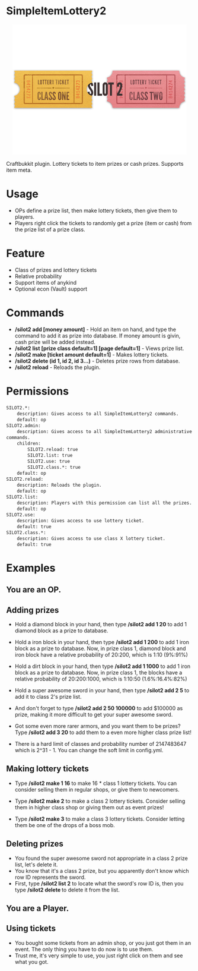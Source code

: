 SimpleItemLottery2
==================
<p align="center">
  <img src="https://raw.githubusercontent.com/Saren-Arterius/SimpleItemLottery2/master/ticket.png" alt="Logo"/>
</p>

Craftbukkit plugin. Lottery tickets to item prizes or cash prizes. Supports item meta.

Usage
========
* OPs define a prize list, then make lottery tickets, then give them to players.
* Players right click the tickets to randomly get a prize (item or cash) from the prize list of a prize class.

Feature
========
* Class of prizes and lottery tickets
* Relative probability
* Support items of anykind
* Optional econ (Vault) support

Commands
========
* **/silot2 add <prize class> <probabilty> [money amount]** - Hold an item on hand, and type the command to add it as prize into database. If money amount is givin, cash prize will be added instead.
* **/silot2 list [prize class default=1] [page default=1]** - Views prize list.
* **/silot2 make <prize class default=1> [ticket amount default=1]** - Makes lottery tickets.
* **/silot2 delete (id 1, id 2, id 3...)** - Deletes prize rows from database.
* **/silot2 reload** - Reloads the plugin.

Permissions
========

    SILOT2.*:
        description: Gives access to all SimpleItemLottery2 commands.
        default: op
    SILOT2.admin:
        description: Gives access to all SimpleItemLottery2 administrative commands.
        children:
            SILOT2.reload: true
            SILOT2.list: true
            SILOT2.use: true
            SILOT2.class.*: true
        default: op
    SILOT2.reload:
        description: Reloads the plugin.
        default: op
    SILOT2.list:
        description: Players with this permission can list all the prizes.
        default: op
    SILOT2.use:
        description: Gives access to use lottery ticket.
        default: true
    SILOT2.class.*:
        description: Gives access to use class X lottery ticket.
        default: true

Examples
========
You are an OP. 
-----------

Adding prizes
-----------
* Hold a diamond block in your hand, then type **/silot2 add 1 20** to add 1 diamond block as a prize to database.
* Hold a iron block in your hand, then type **/silot2 add 1 200** to add 1 iron block as a prize to database. Now, in prize class 1, diamond block and iron block have a relative probability of 20:200, which is 1:10 (9%:91%)
* Hold a dirt block in your hand, then type **/silot2 add 1 1000** to add 1 iron block as a prize to database. Now, in prize class 1, the blocks have a relative probability of 20:200:1000, which is 1:10:50 (1.6%:16.4%:82%)

* Hold a super awesome sword in your hand, then type **/silot2 add 2 5** to add it to class 2's prize list.
* And don't forget to type **/silot2 add 2 50 100000** to add $100000 as prize, making it more difficult to get your super awesome sword.

* Got some even more rarer armors, and you want them to be prizes? Type **/silot2 add 3 20** to add them to a even more higher class prize list!

* There is a hard limit of classes and probability number of 2147483647 which is 2^31 - 1. You can change the soft limit in config.yml.

Making lottery tickets
-----------
* Type **/silot2 make 1 16** to make 16 * class 1 lottery tickets. You can consider selling them in regular shops, or give them to newcomers.

* Type **/silot2 make 2** to make a class 2 lottery tickets. Consider selling them in higher class shop or giving them out as event prizes!

* Type **/silot2 make 3** to make a class 3 lottery tickets. Consider letting them be one of the drops of a boss mob.

Deleting prizes
-----------
* You found the super awesome sword not appropriate in a class 2 prize list, let's delete it.
* You know that it's a class 2 prize, but you apparently don't know which row ID represents the sword.
* First, type **/silot2 list 2** to locate what the sword's row ID is, then you type **/silot2 delete <row ID>** to delete it from the list.

You are a Player. 
-----------

Using tickets
-----------
* You bought some tickets from an admin shop, or you just got them in an event. The only thing you have to do now is to use them.
* Trust me, it's very simple to use, you just right click on them and see what you got.
